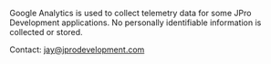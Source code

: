 ---
---

Google Analytics is used to collect telemetry data for some JPro Development applications. No personally identifiable information is collected or stored.

Contact: jay@jprodevelopment.com

